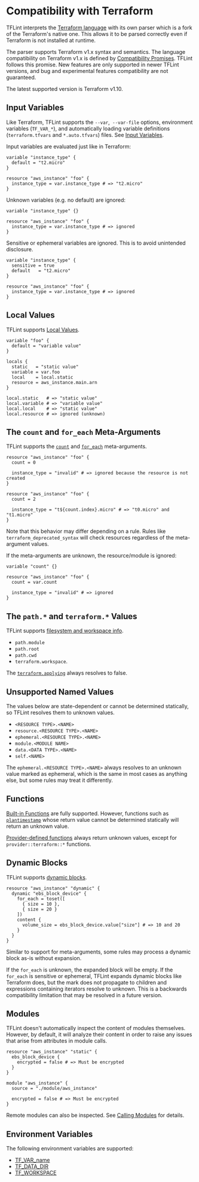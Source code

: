 # Compatibility with Terraform

TFLint interprets the [Terraform language](https://developer.hashicorp.com/terraform/language) with its own parser which is a fork of the Terraform's native one. This allows it to be parsed correctly even if Terraform is not installed at runtime.

The parser supports Terraform v1.x syntax and semantics. The language compatibility on Terraform v1.x is defined by [Compatibility Promises](https://developer.hashicorp.com/terraform/language/v1-compatibility-promises). TFLint follows this promise. New features are only supported in newer TFLint versions, and bug and experimental features compatibility are not guaranteed.

The latest supported version is Terraform v1.10.

## Input Variables

Like Terraform, TFLint supports the `--var`,` --var-file` options, environment variables (`TF_VAR_*`), and automatically loading variable definitions (`terraform.tfvars` and `*.auto.tfvars`) files. See [Input Variables](https://developer.hashicorp.com/terraform/language/values/variables).

Input variables are evaluated just like in Terraform:

```hcl
variable "instance_type" {
  default = "t2.micro"
}

resource "aws_instance" "foo" {
  instance_type = var.instance_type # => "t2.micro"
}
```

Unknown variables (e.g. no default) are ignored:

```hcl
variable "instance_type" {}

resource "aws_instance" "foo" {
  instance_type = var.instance_type # => ignored
}
```

Sensitive or ephemeral variables are ignored. This is to avoid unintended disclosure.

```hcl
variable "instance_type" {
  sensitive = true
  default   = "t2.micro"
}

resource "aws_instance" "foo" {
  instance_type = var.instance_type # => ignored
}
```

## Local Values

TFLint supports [Local Values](https://developer.hashicorp.com/terraform/language/values/locals).

```hcl
variable "foo" {
  default = "variable value"
}

locals {
  static   = "static value"
  variable = var.foo
  local    = local.static
  resource = aws_instance.main.arn
}

local.static   # => "static value"
local.variable # => "variable value"
local.local    # => "static value"
local.resource # => ignored (unknown)
```

## The `count` and `for_each` Meta-Arguments

TFLint supports the [`count`](https://developer.hashicorp.com/terraform/language/meta-arguments/count) and [`for_each`](https://developer.hashicorp.com/terraform/language/meta-arguments/for_each) meta-arguments.

```hcl
resource "aws_instance" "foo" {
  count = 0

  instance_type = "invalid" # => ignored because the resource is not created
}
```

```hcl
resource "aws_instance" "foo" {
  count = 2

  instance_type = "t${count.index}.micro" # => "t0.micro" and "t1.micro"
}
```

Note that this behavior may differ depending on a rule. Rules like `terraform_deprecated_syntax` will check resources regardless of the meta-argument values.

If the meta-arguments are unknown, the resource/module is ignored:

```hcl
variable "count" {}

resource "aws_instance" "foo" {
  count = var.count

  instance_type = "invalid" # => ignored
}
```

## The `path.*` and `terraform.*` Values

TFLint supports [filesystem and workspace info](https://developer.hashicorp.com/terraform/language/expressions/references#filesystem-and-workspace-info).

- `path.module`
- `path.root`
- `path.cwd`
- `terraform.workspace`.

The [`terraform.applying`](https://developer.hashicorp.com/terraform/language/functions/terraform-applying) always resolves to false.

## Unsupported Named Values

The values below are state-dependent or cannot be determined statically, so TFLint resolves them to unknown values.

- `<RESOURCE TYPE>.<NAME>`
- `resource.<RESOURCE TYPE>.<NAME>`
- `ephemeral.<RESOURCE TYPE>.<NAME>`
- `module.<MODULE NAME>`
- `data.<DATA TYPE>.<NAME>`
- `self.<NAME>`

The `ephemeral.<RESOURCE TYPE>.<NAME>` always resolves to an unknown value marked as ephemeral, which is the same in most cases as anything else, but some rules may treat it differently.

## Functions

[Built-in Functions](https://developer.hashicorp.com/terraform/language/functions) are fully supported. However, functions such as [`plantimestamp`](https://developer.hashicorp.com/terraform/language/functions/plantimestamp) whose return value cannot be determined statically will return an unknown value.

[Provider-defined functions](https://www.hashicorp.com/blog/terraform-1-8-adds-provider-functions-for-aws-google-cloud-and-kubernetes) always return unknown values, except for `provider::terraform::*` functions.

## Dynamic Blocks

TFLint supports [dynamic blocks](https://developer.hashicorp.com/terraform/language/expressions/dynamic-blocks).

```hcl
resource "aws_instance" "dynamic" {
  dynamic "ebs_block_device" {
    for_each = toset([
      { size = 10 },
      { size = 20 }
    ])
    content {
      volume_size = ebs_block_device.value["size"] # => 10 and 20
    }
  }
}
```

Similar to support for meta-arguments, some rules may process a dynamic block as-is without expansion.

If the `for_each` is unknown, the expanded block will be empty. If the `for_each` is sensitive or ephemeral, TFLint expands dynamic blocks like Terraform does, but the mark does not propagate to children and expressions containing iterators resolve to unknown. This is a backwards compatibility limitation that may be resolved in a future version.

## Modules

TFLint doesn't automatically inspect the content of modules themselves. However, by default, it will analyze their content in order to raise any issues that arise from attributes in module calls.

```hcl
resource "aws_instance" "static" {
  ebs_block_device {
    encrypted = false # => Must be encrypted
  }
}

module "aws_instance" {
  source = "./module/aws_instance"

  encrypted = false # => Must be encrypted
}
```

Remote modules can also be inspected. See [Calling Modules](./calling-modules.md) for details.

## Environment Variables

The following environment variables are supported:

- [TF_VAR_name](https://developer.hashicorp.com/terraform/cli/config/environment-variables#tf_var_name)
- [TF_DATA_DIR](https://developer.hashicorp.com/terraform/cli/config/environment-variables#tf_data_dir)
- [TF_WORKSPACE](https://developer.hashicorp.com/terraform/cli/config/environment-variables#tf_workspace)
